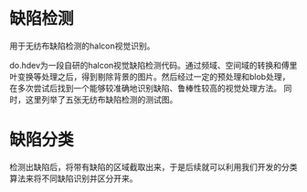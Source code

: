 # 缺陷检测
用于无纺布缺陷检测的halcon视觉识别。

do.hdev为一段自研的halcon视觉缺陷检测代码。通过频域、空间域的转换和傅里叶变换等处理之后，得到剔除背景的图片。然后经过一定的预处理和blob处理，在多次尝试后找到一个能够较准确地识别缺陷、鲁棒性较高的视觉处理方法。
同时，这里列举了五张无纺布缺陷检测的测试图。

# 缺陷分类
检测出缺陷后，将带有缺陷的区域截取出来，于是后续就可以利用我们开发的分类算法来将不同缺陷识别并区分开来。
